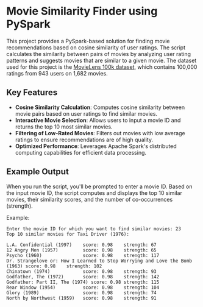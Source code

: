 # Movie Similarity Finder using PySpark

This project provides a PySpark-based solution for finding movie recommendations based on cosine similarity of user ratings. The script calculates the similarity between pairs of movies by analyzing user rating patterns and suggests movies that are similar to a given movie. The dataset used for this project is the [MovieLens 100k dataset](https://grouplens.org/datasets/movielens/100k/), which contains 100,000 ratings from 943 users on 1,682 movies.

## Key Features

- **Cosine Similarity Calculation**: Computes cosine similarity between movie pairs based on user ratings to find similar movies.
- **Interactive Movie Selection**: Allows users to input a movie ID and returns the top 10 most similar movies.
- **Filtering of Low-Rated Movies**: Filters out movies with low average ratings to ensure recommendations are of high quality.
- **Optimized Performance**: Leverages Apache Spark's distributed computing capabilities for efficient data processing.


## Example Output

When you run the script, you'll be prompted to enter a movie ID. Based on the input movie ID, the script computes and displays the top 10 similar movies, their similarity scores, and the number of co-occurrences (strength).

Example:

```plaintext
Enter the movie ID for which you want to find similar movies: 23
Top 10 similar movies for Taxi Driver (1976):

L.A. Confidential (1997)    score: 0.98    strength: 67
12 Angry Men (1957)         score: 0.98    strength: 65
Psycho (1960)               score: 0.98    strength: 117
Dr. Strangelove or: How I Learned to Stop Worrying and Love the Bomb (1963) score: 0.98    strength: 102
Chinatown (1974)            score: 0.98    strength: 93
Godfather, The (1972)       score: 0.98    strength: 142
Godfather: Part II, The (1974) score: 0.98 strength: 115
Rear Window (1954)          score: 0.98    strength: 104
Glory (1989)                score: 0.98    strength: 74
North by Northwest (1959)   score: 0.98    strength: 91
